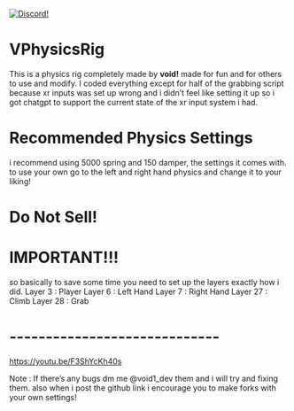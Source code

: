 <a href="https://discord.gg/XScrZcky48"><img src="https://img.shields.io/badge/discord-brightgreen.svg?style=for-the-badge&logo=discord&colorA=23272a&colorB=7289da" alt="Discord!"></a>

# VPhysicsRig

This is a physics rig completely made by **void!** made for fun and for others to use and modify. I coded everything except for half of the grabbing script because xr inputs was set up wrong and i didn’t feel like setting it up so i got chatgpt to support the current state of the xr input system i had.

# Recommended Physics Settings

i recommend using 5000 spring and 150 damper, the settings it comes with. to use your own go to the left and right hand physics and change it to your liking!

# Do Not Sell!

# IMPORTANT!!!
so basically to save some time you need to set up the layers exactly how i did.
Layer 3 : Player
Layer 6 : Left Hand
Layer 7 : Right Hand
Layer 27 : Climb
Layer 28 : Grab
# -----------------------------
https://youtu.be/F3ShYcKh40s

Note : If there’s any bugs dm me @void1_dev them and i will try and fixing them. also when i post the github link i encourage you to make forks with your own settings!
